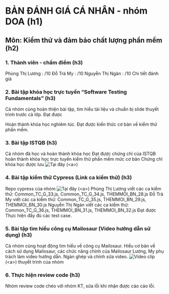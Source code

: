 # BẢN ĐÁNH GIÁ CÁ NHÂN - nhóm DOA (h1)

## Môn: Kiểm thử và đảm bảo chất lượng phần mềm (h2) 

### 1. Thành viên - chấm điểm (h3) 

Phùng Thị Lương : /10
Đỗ Trà My : /10
Nguyễn Thị Ngàn : /10
Chi tiết đánh giá

### 2. Bài tập khóa học trực tuyến “Software Testing Fundamentals” (h3)
Cả nhóm cùng hoàn thiện bài tập, tìm hiểu tài liệu và chuẩn bị slide thuyết trình trước cả lớp.
Đạt được

Hoàn thành khóa học nghiêm túc.
Đạt được kiến thức cơ bản về kiểm thử phần mềm.

### 3. Bài tập ISTQB (h3) 
Cả nhóm đã học và hoàn thành khóa học
Đạt được chứng chỉ của ISTQB hoàn thành khóa học trực tuyến kiểm thử phần mềm mức cơ bản
Chứng chỉ khóa học được lưu ![Tại đây](https://github.com/truonganhhoang/int3117-2017/tree/master/istqb) (&lt;a&gt;)

### 4. Bài tập kiểm thử Cypress (Link ca kiểm thử) (h3) 
Repo cypress của nhóm ![Tại đây](https://github.com/truonganhhoang/int3117-2017/tree/master/Group/DOA) (&lt;a&gt;)
Phùng Thị Lương viết các ca kiểm thử: Common_TC_G_33.js, Common_TC_G_34.js, THEMMOI_BN_28.js
Đỗ Trà My viết các ca kiểm thử: Common_TC_G_35.js, THEMMOI_BN_29.js, THEMMOI_BN_30.js
Nguyễn Thị Ngàn viết các ca kiểm thử: Common_TC_G_36.js, THEMMOI_BN_31.js, THEMMOI_BN_32.js
Đạt được Thực hiện đầy đủ các test case.

### 5. Bài tập tìm hiểu công cụ Mailosaur (Video hướng dẫn sử dụng) (h3)
Cả nhóm cùng hoạt động tìm hiểu về công cụ Mailosaur. Hiểu cơ bản về cách sử dụng Mailosaur, các chức năng chính của Mailosaur
Lương, My phụ trách làm video hướng dẫn.
Ngàn ghép và chỉnh sửa video.
![Video clip](https://youtu.be/syIVQ3yc5qg) (&lt;a&gt;) thuyết trình của nhóm 

### 6. Thực hiện review code (h3)
Nhóm review code chéo với nhóm KT, sửa lỗi khi nhận được cáo cáo lỗi.

